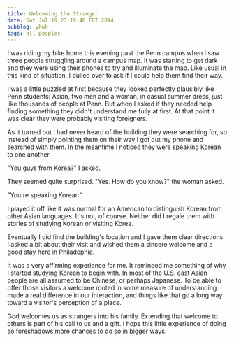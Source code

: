 ```yaml
---
title: Welcoming the Stranger
date: Sat Jul 19 23:19:46 EDT 2014
subblog: yhwh
tags: all peoples
---
```


I was riding my bike home this evening past the Penn campus when I saw three people struggling around a campus map. It was starting to get dark and they were using their phones to try and illuminate the map. Like usual in this kind of situation, I pulled over to ask if I could help them find their way.

<!-- MORE -->

I was a little puzzled at first because they looked perfectly plausibly like Penn students: Asian, two men and a woman, in casual summer dress, just like thousands of people at Penn. But when I asked if they needed help finding something they didn't understand me fully at first. At that point it was clear they were probably visiting foreigners.

As it turned out I had never heard of the building they were searching for, so instead of simply pointing them on their way I got out my phone and searched with them. In the meantime I noticed they were speaking Korean to one another.

"You guys from Korea?" I asked.

They seemed quite surprised. "Yes. How do you know?" the woman asked.

"You're speaking Korean."

I played it off like it was normal for an American to distinguish Korean from other Asian languages. It's not, of course. Neither did I regale them with stories of studying Korean or visiting Korea. 

Eventually I did find the building's location and I gave them clear directions. I asked a bit about their visit and wished them a sincere welcome and a good stay here in Philadephia.

It was a very affirming experience for me. It reminded me something of why I started studying Korean to begin with. In most of the U.S. east Asian people are all assumed to be Chinese, or perhaps Japanese. To be able to offer those visitors a welcome rooted in some measure of understanding made a real difference in our interaction, and things like that go a long way toward a visitor's perception of a place.

God welcomes us as strangers into his family. Extending that welcome to others is part of his call to us and a gift. I hope this little experience of doing so foreshadows more chances to do so in bigger ways.
